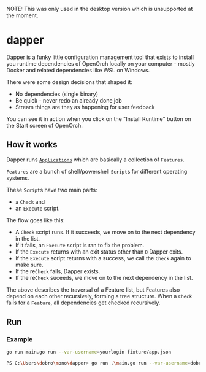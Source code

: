 NOTE: This was only used in the desktop version which is unsupported at the moment.

# dapper

Dapper is a funky little configuration management tool that exists to install you runtime dependencies of OpenOrch locally on your computer - mostly Docker and related dependencies like WSL on Windows.

There were some design decisions that shaped it:

- No dependencies (single binary)
- Be quick - never redo an already done job
- Stream things are they as happening for user feedback

You can see it in action when you click on the "Install Runtime" button on the Start screen of OpenOrch.

## How it works

Dapper runs [`Applications`](fixture/app.json) which are basically a collection of `Features`.

`Features` are a bunch of shell/powershell `Script`s for different operating systems.

These `Script`s have two main parts:
- a `Check` and
- an `Execute` script.

The flow goes like this:
- A `Check` script runs. If it succeeds, we move on to the next dependency in the list.
- If it fails, an `Execute` script is ran to fix the problem.
- If the `Execute` returns with an exit status other than `0` Dapper exits.
- If the `Execute` script returns with a success, we call the `Check` again to make sure.
- If the re`Check` fails, Dapper exists.
- If the re`Check` suceeds, we move on to the next dependency in the list.

The above describes the traversal of a Feature list, but Features also depend on each other recursively, forming a tree structure.
When a `Check` fails for a `Feature`, all dependencies get checked recursively.

## Run

### Example

```sh
go run main.go run --var-username=yourlogin fixture/app.json
```

```sh
PS C:\Users\dobro\mono\dapper> go run .\main.go run --var-username=dobro --var-assetfolder=$env:USERPROFILE .\fixture\app.json
```
